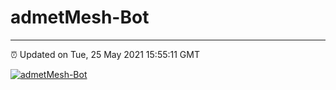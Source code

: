 # admetMesh-Bot
---
⏰ Updated on Tue, 25 May 2021 15:55:11 GMT

[![admetMesh-Bot](https://github.com/kotori-y/admetMesh-bot/actions/workflows/main.yml/badge.svg)](https://github.com/kotori-y/admetMesh-bot/actions/workflows/main.yml)
